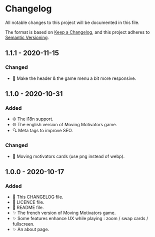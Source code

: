 # Changelog

All notable changes to this project will be documented in this file.

The format is based on [Keep a Changelog](https://keepachangelog.com/en/1.0.0/),
and this project adheres to [Semantic Versioning](https://semver.org/spec/v2.0.0.html).

## 1.1.1 - 2020-11-15

### Changed

- 💄 Make the header & the game menu a bit more responsive.

## 1.1.0 - 2020-10-31

### Added

- 🌐 The i18n support.
- 🌐 The english version of Moving Motivators game.
- 🔍 Meta tags to improve SEO.

### Changed

- 🍱 Moving motivators cards (use png instead of webp).

## 1.0.0 - 2020-10-17

### Added

- 📝 This CHANGELOG file.
- 📝 LICENCE file.
- 📝 README file.
- ✨ The french version of Moving Motivators game.
- ✨ Some features enhance UX while playing : zoom / swap cards / fullscreen.
- ✨ An about page.
